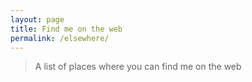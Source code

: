 ```yaml
---
layout: page
title: Find me on the web
permalink: /elsewhere/
---
```


> A list of places where you can find me on the web

<!--
## I'm sharing...

> Social networks

- ...on [Twitter]()


## I'm reading...

> Things I like to read / places I like to catch up on

- ...stories on [Medium]()

## I'm writing...

> Where I very infrequently write things

- ...on Craig Davison's Blog

## Craig is watching...

## Craig is listening...

## I'm messaging...
- via [Email]

## Craig is discussing...

## Craig is navigating...

## Craig is buying...

## Craig is accessing...

## Craig is learning...

## Craig is testing...

## Craig is referring...

## Craig is utilising...

## Craig is managing...

## Craig is editing...

## Craig is playing...

## Craig is getting...
-->
